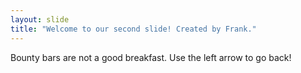 ```yaml
---
layout: slide
title: "Welcome to our second slide! Created by Frank."
---
```

Bounty bars are not a good breakfast.
Use the left arrow to go back!
